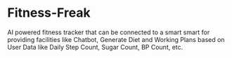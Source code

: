 # Fitness-Freak
AI powered fitness tracker that can be connected to a smart smart for providing facilities like Chatbot, Generate Diet and Working Plans based on User Data like Daily Step Count, Sugar Count, BP Count, etc. 
